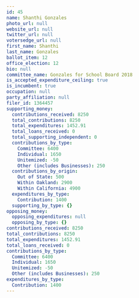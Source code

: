```yaml
---
id: 45
name: Shanthi Gonzales
photo_url: null
website_url: null
twitter_url: null
votersedge_url: null
first_name: Shanthi
last_name: Gonzales
ballot_item: 12
office_election: 12
bio: null
committee_name: Gonzales for School Board 2018
is_accepted_expenditure_ceiling: true
is_incumbent: true
occupation: null
party_affiliation: null
filer_id: 1364457
supporting_money:
  contributions_received: 8250
  total_contributions: 8250
  total_expenditures: 1452.91
  total_loans_received: 0
  total_supporting_independent: 0
  contributions_by_type:
    Committee: 6400
    Individual: 1650
    Unitemized: -50
    Other (includes Businesses): 250
  contributions_by_origin:
    Out of State: 500
    Within Oakland: 2900
    Within California: 4900
  expenditures_by_type:
    Contribution: 1400
  supporting_by_type: {}
opposing_money:
  opposing_expenditures: null
  opposing_by_type: {}
contributions_received: 8250
total_contributions: 8250
total_expenditures: 1452.91
total_loans_received: 0
contributions_by_type:
  Committee: 6400
  Individual: 1650
  Unitemized: -50
  Other (includes Businesses): 250
expenditures_by_type:
  Contribution: 1400
---
```

